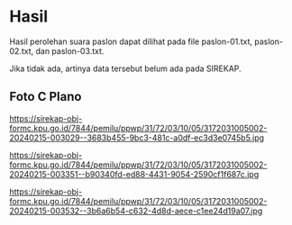 # Hasil

Hasil perolehan suara paslon dapat dilihat pada file paslon-01.txt, paslon-02.txt, dan paslon-03.txt.

Jika tidak ada, artinya data tersebut belum ada pada SIREKAP.

## Foto C Plano

https://sirekap-obj-formc.kpu.go.id/7844/pemilu/ppwp/31/72/03/10/05/3172031005002-20240215-003029--3683b455-9bc3-481c-a0df-ec3d3e0745b5.jpg

https://sirekap-obj-formc.kpu.go.id/7844/pemilu/ppwp/31/72/03/10/05/3172031005002-20240215-003351--b90340fd-ed88-4431-9054-2590cf1f687c.jpg

https://sirekap-obj-formc.kpu.go.id/7844/pemilu/ppwp/31/72/03/10/05/3172031005002-20240215-003532--3b6a6b54-c632-4d8d-aece-c1ee24d19a07.jpg
